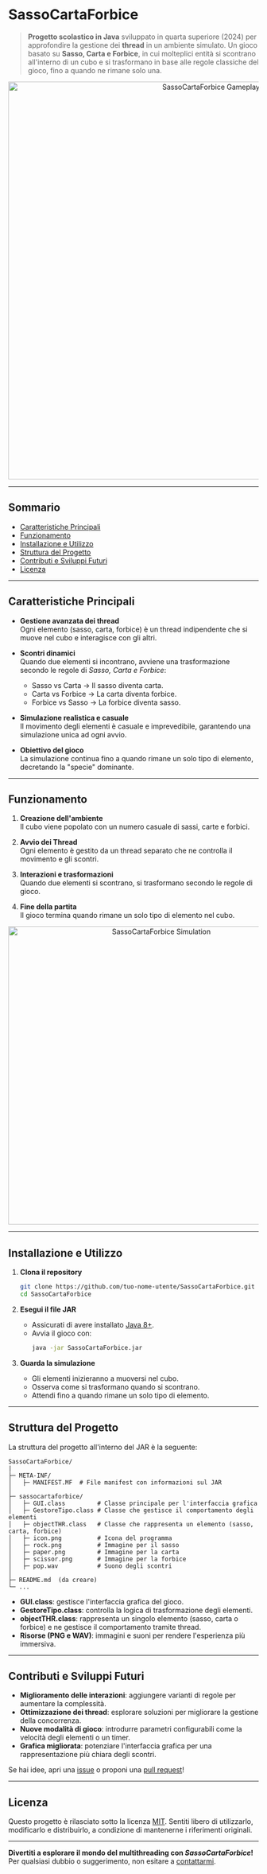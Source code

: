 # SassoCartaForbice

> **Progetto scolastico in Java** sviluppato in quarta superiore (2024) per approfondire la gestione dei **thread** in un ambiente simulato.
> Un gioco basato su **Sasso, Carta e Forbice**, in cui molteplici entità si scontrano all'interno di un cubo e si trasformano in base alle regole classiche del gioco, fino a quando ne rimane solo una.

<p align="center">
  <img src="banner.png" alt="SassoCartaForbice Gameplay" width="800"/>
</p>

---

## Sommario
- [Caratteristiche Principali](#caratteristiche-principali)
- [Funzionamento](#funzionamento)
- [Installazione e Utilizzo](#installazione-e-utilizzo)
- [Struttura del Progetto](#struttura-del-progetto)
- [Contributi e Sviluppi Futuri](#contributi-e-sviluppi-futuri)
- [Licenza](#licenza)

---

## Caratteristiche Principali

- **Gestione avanzata dei thread**  
  Ogni elemento (sasso, carta, forbice) è un thread indipendente che si muove nel cubo e interagisce con gli altri.

- **Scontri dinamici**  
  Quando due elementi si incontrano, avviene una trasformazione secondo le regole di *Sasso, Carta e Forbice*:
  - Sasso vs Carta → Il sasso diventa carta.
  - Carta vs Forbice → La carta diventa forbice.
  - Forbice vs Sasso → La forbice diventa sasso.

- **Simulazione realistica e casuale**  
  Il movimento degli elementi è casuale e imprevedibile, garantendo una simulazione unica ad ogni avvio.

- **Obiettivo del gioco**  
  La simulazione continua fino a quando rimane un solo tipo di elemento, decretando la "specie" dominante.

---

## Funzionamento

1. **Creazione dell'ambiente**  
   Il cubo viene popolato con un numero casuale di sassi, carte e forbici.

2. **Avvio dei Thread**  
   Ogni elemento è gestito da un thread separato che ne controlla il movimento e gli scontri.

3. **Interazioni e trasformazioni**  
   Quando due elementi si scontrano, si trasformano secondo le regole di gioco.

4. **Fine della partita**  
   Il gioco termina quando rimane un solo tipo di elemento nel cubo.

<p align="center">
  <img src="gameplay.gif" alt="SassoCartaForbice Simulation" width="600"/>
</p>

---

## Installazione e Utilizzo

1. **Clona il repository**  
   ```bash
   git clone https://github.com/tuo-nome-utente/SassoCartaForbice.git
   cd SassoCartaForbice
   ```

2. **Esegui il file JAR**  
   - Assicurati di avere installato [Java 8+](https://www.oracle.com/java/technologies/javase-downloads.html).
   - Avvia il gioco con:
     ```bash
     java -jar SassoCartaForbice.jar
     ```

3. **Guarda la simulazione**  
   - Gli elementi inizieranno a muoversi nel cubo.
   - Osserva come si trasformano quando si scontrano.
   - Attendi fino a quando rimane un solo tipo di elemento.

---

## Struttura del Progetto

La struttura del progetto all'interno del JAR è la seguente:

```
SassoCartaForbice/
|
├─ META-INF/
│   ├─ MANIFEST.MF  # File manifest con informazioni sul JAR
│
├─ sassocartaforbice/
│   ├─ GUI.class         # Classe principale per l'interfaccia grafica
│   ├─ GestoreTipo.class # Classe che gestisce il comportamento degli elementi
│   ├─ objectTHR.class   # Classe che rappresenta un elemento (sasso, carta, forbice)
│   ├─ icon.png          # Icona del programma
│   ├─ rock.png          # Immagine per il sasso
│   ├─ paper.png         # Immagine per la carta
│   ├─ scissor.png       # Immagine per la forbice
│   ├─ pop.wav           # Suono degli scontri
│
├─ README.md  (da creare)
└─ ...
```

- **GUI.class**: gestisce l'interfaccia grafica del gioco.
- **GestoreTipo.class**: controlla la logica di trasformazione degli elementi.
- **objectTHR.class**: rappresenta un singolo elemento (sasso, carta o forbice) e ne gestisce il comportamento tramite thread.
- **Risorse (PNG e WAV)**: immagini e suoni per rendere l'esperienza più immersiva.

---

## Contributi e Sviluppi Futuri

- **Miglioramento delle interazioni**: aggiungere varianti di regole per aumentare la complessità.
- **Ottimizzazione dei thread**: esplorare soluzioni per migliorare la gestione della concorrenza.
- **Nuove modalità di gioco**: introdurre parametri configurabili come la velocità degli elementi o un timer.
- **Grafica migliorata**: potenziare l'interfaccia grafica per una rappresentazione più chiara degli scontri.

Se hai idee, apri una [issue](https://github.com/tuo-nome-utente/SassoCartaForbice/issues) o proponi una [pull request](https://github.com/tuo-nome-utente/SassoCartaForbice/pulls)!

---

## Licenza

Questo progetto è rilasciato sotto la licenza [MIT](LICENSE). Sentiti libero di utilizzarlo, modificarlo e distribuirlo, a condizione di mantenerne i riferimenti originali.

---

**Divertiti a esplorare il mondo del multithreading con *SassoCartaForbice*!**
Per qualsiasi dubbio o suggerimento, non esitare a [contattarmi](https://github.com/tuo-nome-utente).

